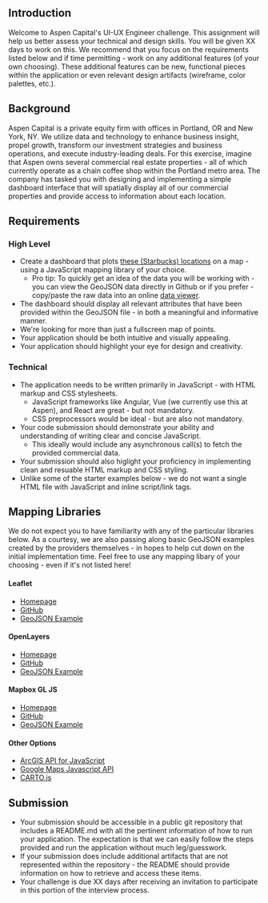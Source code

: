 ## Introduction
Welcome to Aspen Capital's UI-UX Engineer challenge. This assignment will help us better assess your technical and design skills. You will be given XX days to work on this. We recommend that you focus on the requirements listed below and if time permitting - work on any additional features (of your own choosing). These additional features can be new, functional pieces within the application or even relevant design artifacts (wireframe, color palettes, etc.).

## Background
Aspen Capital is a private equity firm with offices in Portland, OR and New York, NY. We utilize data and technology to enhance business insight, propel growth, transform our investment strategies and business operations, and execute industry-leading deals. For this exercise, imagine that Aspen owns several commercial real estate properties - all of which currently operate as a chain coffee shop within the Portland metro area. The company has tasked you with designing and implementing a simple dashboard interface that will spatially display all of our commercial properties and provide access to information about each location.

## Requirements
### High Level
* Create a dashboard that plots [these (Starbucks) locations](data/coordinates.geojson) on a map - using a JavaScript mapping library of your choice.
  * Pro tip: To quickly get an idea of the data you will be working with - you can view the GeoJSON data directly in Github or if you prefer - copy/paste the raw data into an online [data viewer](https://geojsonlint.com/).
* The dashboard should display all relevant attributes that have been provided within the GeoJSON file - in both a meaningful and informative manner.
* We're looking for more than just a fullscreen map of points.
* Your application should be both intuitive and visually appealing.
* Your application should highlight your eye for design and creativity.

### Technical
* The application needs to be written primarily in JavaScript - with HTML markup and CSS stylesheets.
  * JavaScript frameworks like Angular, Vue (we currently use this at Aspen), and React are great - but not mandatory.
  * CSS preprocessors would be ideal - but are also not mandatory.
* Your code submission should demonstrate your ability and understanding of writing clear and concise JavaScript.
  * This ideally would include any asynchronous call(s) to fetch the provided commercial data.
* Your submission should also higlight your proficiency in implementing clean and resuable HTML markup and CSS styling.
* Unlike some of the starter examples below - we do not want a single HTML file with JavaScript and inline script/link tags.

## Mapping Libraries
We do not expect you to have familiarity with any of the particular libraries below. As a courtesy, we are also passing along basic GeoJSON examples created by the providers themselves - in hopes to help cut down on the initial implementation time. Feel free to use any mapping libary of your choosing - even if it's not listed here!

#### Leaflet
* [Homepage](https://leafletjs.com/)
* [GitHub](https://github.com/Leaflet/Leaflet)
* [GeoJSON Example](https://github.com/Leaflet/Leaflet/blob/master/docs/examples/geojson/geojson-example.html)

#### OpenLayers
* [Homepage](https://openlayers.org/)
* [GitHub](https://github.com/openlayers/openlayers)
* [GeoJSON Example](https://openlayers.org/en/latest/examples/geojson.html)

#### Mapbox GL JS
* [Homepage](https://docs.mapbox.com/mapbox-gl-js/api/)
* [GitHub](https://github.com/mapbox/mapbox-gl-js)
* [GeoJSON Example](https://docs.mapbox.com/mapbox-gl-js/example/geojson-markers/)

#### Other Options
* [ArcGIS API for JavaScript](https://developers.arcgis.com/javascript/3/jshelp/)
* [Google Maps Javascript API](https://developers.google.com/maps/documentation/javascript/overview)
* [CARTO.js](https://carto.com/developers/carto-js/)

## Submission
* Your submission should be accessible in a public git repository that includes a README.md with all the pertinent information of how to run your application. The expectation is that we can easily follow the steps provided and run the application without much leg/guesswork.
* If your submission does include additional artifacts that are not represented within the repository - the README should provide information on how to retrieve and access these items.
* Your challenge is due XX days after receiving an invitation to participate in this portion of the interview process.